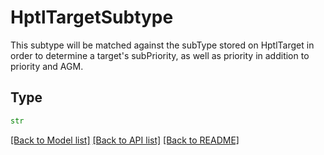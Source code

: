 # HptlTargetSubtype

This subtype will be matched against the subType stored on HptlTarget in order to determine a target's
subPriority, as well as priority in addition to priority and AGM.


## Type
```python
str
```


[[Back to Model list]](../../../../README.md#models-v1-link) [[Back to API list]](../../../../README.md#apis-v1-link) [[Back to README]](../../../../README.md)
